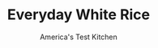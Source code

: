 ---
layout: ../../layouts/MarkdownPostLayout.astro
title: Everyday White Rice
author: America's Test Kitchen
pubDate: 2023-03-15
description: "For something so seemingly simple, perfectly cooked white rice can be awfully elusive. This recipe removes the guesswork and makes it foolproof."
image_url: https://res.cloudinary.com/hksqkdlah/image/upload/ar_1:1,c_fill,dpr_2.0,f_auto,fl_lossy.progressive.strip_profile,g_faces:auto,q_auto:low,w_344/42957-sfs-basic-white-rice-16
tags: ["Side Dishes","Grains"]
calories: 1404
protein: 4
carbohydrates: 51
fats: 
fiber: 
ingredients: ["2 cups, long-grain white rice","3 cups, water","1/2 teaspoon, salt (optional)"]
serves: 6
time: "40 minutes"
instructions: ["Place rice in fine-mesh strainer and rinse under running water until water running through rice is almost clear, about 1½ minutes, agitating rice with your hand every so often.","Combine rice, water, and salt, if using, in large saucepan and bring to simmer over high heat. Stir rice with rubber spatula, dislodging any rice that sticks to bottom of saucepan.","Cover, reduce heat to low, and cook for 20 minutes. (Steam should steadily emit from sides of saucepan. If water bubbles out from under lid, reduce heat slightly.)","Remove from heat; do not uncover. Let stand, covered, for 10 minutes. Gently fluff rice with fork. Serve.","TO DOUBLE THIS RECIPE: Increase rice to 4 cups and water to 6 cups. In step 2, use Dutch oven instead of large saucepan. After rice comes to simmer, cover pot, transfer to middle rack of 350-degree oven, and bake for 20 minutes. Remove from oven and continue with step 4."]
nutrition: ["55 mg Potassium","70 mg Phosphorus","9 mg Calcium","23 mg Magnesium","199 mg Sodium","1 mg Niacin (B3)","5 µg Folate (food)","126 g Water","51 g Carbs","5 µg Folate equivalent (total)","4 g Protein","234 kcal Energy","1404 calories"]
notes: "Its important to rinse the rice before cooking it to remove excess starch from the grains. Omit the salt if youre serving this rice with a salty dish such as a stir-fry."
---
